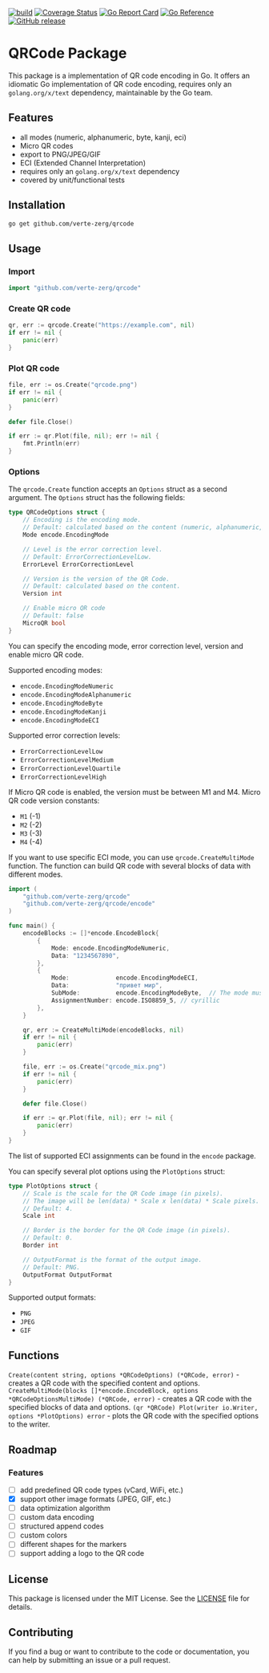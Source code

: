 [![build](https://github.com/verte-zerg/qrcode/actions/workflows/test.yml/badge.svg)](https://github.com/verte-zerg/qrcode/actions/workflows/test.yml)&nbsp;[![Coverage Status](https://coveralls.io/repos/github/verte-zerg/qrcode/badge.svg?branch=master)](https://coveralls.io/github/verte-zerg/qrcode?branch=master)&nbsp;[![Go Report Card](https://goreportcard.com/badge/github.com/verte-zerg/qrcode)](https://goreportcard.com/report/github.com/verte-zerg/qrcode)&nbsp;[![Go Reference](https://pkg.go.dev/badge/github.com/verte-zerg/qrcode.svg)](https://pkg.go.dev/github.com/verte-zerg/qrcode)&nbsp;[![GitHub release](https://img.shields.io/github/release/verte-zerg/qrcode.svg)](https://github.com/verte-zerg/qrcode/releases)

# QRCode Package

This package is a implementation of QR code encoding in Go. It offers an idiomatic Go implementation of QR code encoding,
requires only an `golang.org/x/text` dependency, maintainable by the Go team.

## Features

- all modes (numeric, alphanumeric, byte, kanji, eci)
- Micro QR codes
- export to PNG/JPEG/GIF
- ECI (Extended Channel Interpretation)
- requires only an `golang.org/x/text` dependency
- covered by unit/functional tests

## Installation

```bash
go get github.com/verte-zerg/qrcode
```

## Usage

### Import
```go
import "github.com/verte-zerg/qrcode"
```

### Create QR code

```go
qr, err := qrcode.Create("https://example.com", nil)
if err != nil {
    panic(err)
}
```

### Plot QR code

```go
file, err := os.Create("qrcode.png")
if err != nil {
    panic(err)
}

defer file.Close()

if err := qr.Plot(file, nil); err != nil {
    fmt.Println(err)
}
```

### Options

The `qrcode.Create` function accepts an `Options` struct as a second argument. The `Options` struct has the following fields:

```go
type QRCodeOptions struct {
	// Encoding is the encoding mode.
	// Default: calculated based on the content (numeric, alphanumeric, byte, kanji or utf-8 with ECI)
	Mode encode.EncodingMode

	// Level is the error correction level.
	// Default: ErrorCorrectionLevelLow.
	ErrorLevel ErrorCorrectionLevel

	// Version is the version of the QR Code.
	// Default: calculated based on the content.
	Version int

	// Enable micro QR code
	// Default: false
	MicroQR bool
}
```

You can specify the encoding mode, error correction level, version and enable micro QR code.

Supported encoding modes:
- `encode.EncodingModeNumeric`
- `encode.EncodingModeAlphanumeric`
- `encode.EncodingModeByte`
- `encode.EncodingModeKanji`
- `encode.EncodingModeECI`

Supported error correction levels:
- `ErrorCorrectionLevelLow`
- `ErrorCorrectionLevelMedium`
- `ErrorCorrectionLevelQuartile`
- `ErrorCorrectionLevelHigh`

If Micro QR code is enabled, the version must be between M1 and M4.
Micro QR code version constants:
- `M1` (-1)
- `M2` (-2)
- `M3` (-3)
- `M4` (-4)

If you want to use specific ECI mode, you can use `qrcode.CreateMultiMode` function. The function can build QR code with several blocks of data with different modes.

```go
import (
    "github.com/verte-zerg/qrcode"
    "github.com/verte-zerg/qrcode/encode"
)

func main() {
	encodeBlocks := []*encode.EncodeBlock{
		{
			Mode: encode.EncodingModeNumeric,
			Data: "1234567890",
		},
		{
			Mode:             encode.EncodingModeECI,
			Data:             "привет мир",
			SubMode:          encode.EncodingModeByte,  // The mode must be always equal to EncodingModeByte for ECI
			AssignmentNumber: encode.ISO8859_5, // cyrillic
		},
	}

	qr, err := CreateMultiMode(encodeBlocks, nil)
	if err != nil {
		panic(err)
	}

	file, err := os.Create("qrcode_mix.png")
	if err != nil {
		panic(err)
	}

	defer file.Close()

	if err := qr.Plot(file, nil); err != nil {
		panic(err)
	}
}
```

The list of supported ECI assignments can be found in the `encode` package.

You can specify several plot options using the `PlotOptions` struct:

```go
type PlotOptions struct {
	// Scale is the scale for the QR Code image (in pixels).
	// The image will be len(data) * Scale x len(data) * Scale pixels.
	// Default: 4.
	Scale int

	// Border is the border for the QR Code image (in pixels).
	// Default: 0.
	Border int

	// OutputFormat is the format of the output image.
	// Default: PNG.
	OutputFormat OutputFormat
}
```

Supported output formats:
- `PNG`
- `JPEG`
- `GIF`


## Functions

`Create(content string, options *QRCodeOptions) (*QRCode, error)` - creates a QR code with the specified content and options.
`CreateMultiMode(blocks []*encode.EncodeBlock, options *QRCodeOptionsMultiMode) (*QRCode, error)` - creates a QR code with the specified blocks of data and options.
`(qr *QRCode) Plot(writer io.Writer, options *PlotOptions) error` - plots the QR code with the specified options to the writer.

## Roadmap

### Features

- [ ] add predefined QR code types (vCard, WiFi, etc.)
- [x] support other image formats (JPEG, GIF, etc.)
- [ ] data optimization algorithm
- [ ] custom data encoding
- [ ] structured append codes
- [ ] custom colors
- [ ] different shapes for the markers
- [ ] support adding a logo to the QR code

## License

This package is licensed under the MIT License. See the [LICENSE](LICENSE) file for details.

## Contributing

If you find a bug or want to contribute to the code or documentation, you can help by submitting an issue or a pull request.